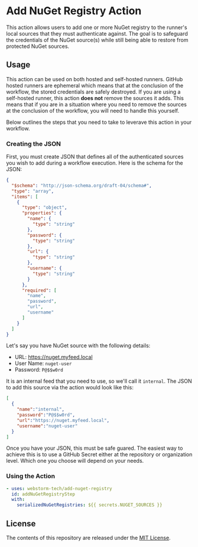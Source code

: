 # Add NuGet Registry Action
This action allows users to add one or more NuGet registry to the runner's local sources that they must authenticate against.
The goal is to safeguard the credentials of the NuGet source(s) while still being able to restore from protected NuGet sources.

## Usage
This action can be used on both hosted and self-hosted runners.
GitHub hosted runners are ephemeral which means that at the conclusion of the workflow, the stored credentials are safely destroyed.
If you are using a self-hosted runner, this action **does not** remove the sources it adds.
This means that if you are in a situation where you need to remove the sources at the conclusion of the workflow, you will need to handle this yourself.

Below outlines the steps that you need to take to leverave this action in your workflow.

### Creating the JSON
First, you must create JSON that defines all of the authenticated sources you wish to add during a workflow execution.
Here is the schema for the JSON:
```json
{
  "$schema": "http://json-schema.org/draft-04/schema#",
  "type": "array",
  "items": [
    {
      "type": "object",
      "properties": {
        "name": {
          "type": "string"
        },
        "password": {
          "type": "string"
        },
        "url": {
          "type": "string"
        },
        "username": {
          "type": "string"
        }
      },
      "required": [
        "name",
        "password",
        "url",
        "username"
      ]
    }
  ]
}
```

Let's say you have NuGet source with the following details:
- URL: https://nuget.myfeed.local
- User Name: `nuget-user`
- Password: `P@$$w0rd`

It is an internal feed that you need to use, so we'll call it `internal`.
The JSON to add this source via the action would look like this:
```json
[
  {
    "name":"internal",
    "password":"P@$$w0rd",
    "url":"https://nuget.myfeed.local",
    "username":"nuget-user"
  }
]
```
Once you have your JSON, this must be safe guared.
The easiest way to achieve this is to use a GitHub Secret either at the repository or organization level.
Which one you choose will depend on your needs.

### Using the Action
```yaml
- uses: webstorm-tech/add-nuget-registry
  id: addNuGetRegistryStep
  with:
    serializedNuGetRegistries: ${{ secrets.NUGET_SOURCES }}
```

## License
The contents of this repository are released under the [MIT License][license].

<!-- Links -->
[license]: ./LICENSE
